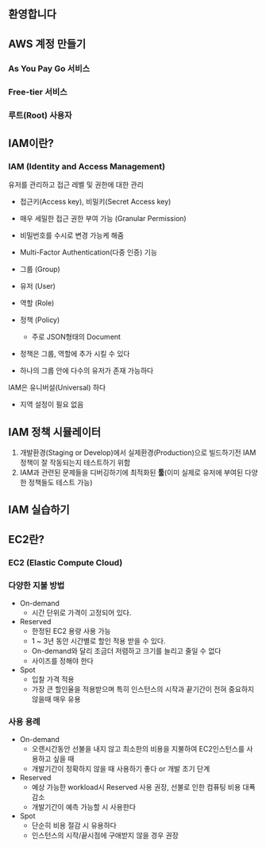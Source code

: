 ## 환영합니다

## AWS 계정 만들기
### As You Pay Go 서비스
### Free-tier 서비스
### 루트(Root) 사용자

## IAM이란?

### IAM (Identity and Access Management)
유저를 관리하고 접근 레벨 및 권한에 대한 관리

- 접근키(Access key), 비밀키(Secret Access key)
- 매우 세밀한 접근 권한 부여 가능 (Granular Permission)
- 비밀번호를 수시로 변경 가능케 해줌
- Multi-Factor Authentication(다중 인증) 기능

- 그룹 (Group)
- 유저 (User)
- 역할 (Role)
- 정책 (Policy)
	- 주로 JSON형태의 Document

- 정책은 그룹, 역할에 추가 시킬 수 있다
- 하나의 그룹 안에 다수의 유저가 존재 가능하다

IAM은 유니버설(Universal) 하다
- 지역 설정이 필요 없음

## IAM 정책 시뮬레이터
1. 개발환경(Staging or Develop)에서 실제환경(Production)으로 빌드하기전 IAM 정책이 잘 작동되는지 테스트하기 위함
2. IAM과 관련된 문제들을 디버깅하기에 최적화된 **툴**(이미 실제로 유저에 부여된 다양한 정책들도 테스트 가능)

## IAM 실습하기

## EC2란?

### EC2 (Elastic Compute Cloud)

### 다양한 지불 방법
- On-demand
	- 시간 단위로 가격이 고정되어 있다.
- Reserved
	- 한정된 EC2 용량 사용 가능
	- 1 ~ 3년 동안 시간별로 할인 적용 받을 수 있다.
	- On-demand와 달리 조금더 저렴하고 크기를 늘리고 줄일 수 없다
	- 사이즈를 정해야 한다
- Spot
	- 입찰 가격 적용
	- 가장 큰 할인율을 적용받으며 특히 인스턴스의 시작과 끝기간이 전혀 중요하지 않을때 매우 유용

### 사용 용례
- On-demand
	- 오랜시간동안 선불을 내지 않고 최소한의 비용을 지불하여 EC2인스턴스를 사용하고 싶을 때
	- 개발기간이 정확하지 않을 때 사용하기 좋다 or 개발 초기 단계
- Reserved
	- 예상 가능한 workload시 Reserved 사용 권장, 선불로 인한 컴퓨팅 비용 대푝 감소
	- 개발기간이 예측 가능할 시 사용한다
- Spot
	- 단순히 비용 절감 시 유용하다
	- 인스턴스의 시작/끝시점에 구애받지 않을 경우 권장